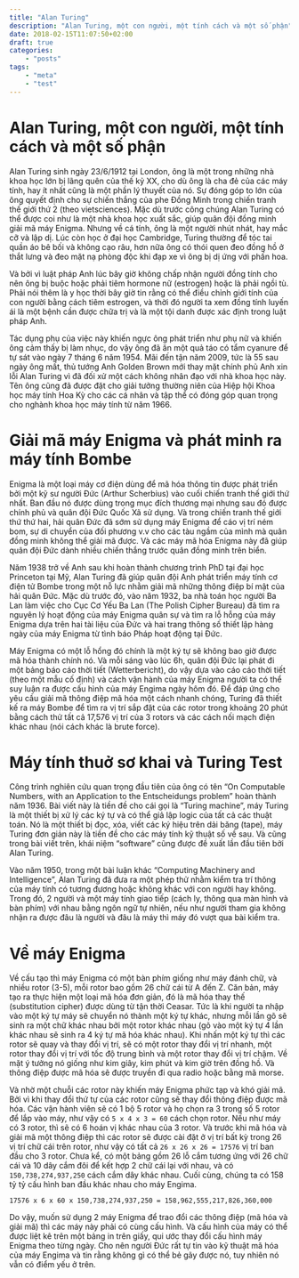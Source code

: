 ```yaml
---
title: "Alan Turing"
description: "Alan Turing, một con người, một tính cách và một số phận"
date: 2018-02-15T11:07:50+02:00
draft: true
categories:
    - "posts"
tags:
    - "meta"
    - "test"
---
```


# Alan Turing, một con người, một tính cách và một số phận

Alan Turing sinh ngày 23/6/1912 tại London, ông là một trong những nhà khoa học lớn bị lãng quên của thế kỷ XX, cho dù ông là cha đẻ của các máy tính, hay ít nhất cũng  là một phần lý thuyết của nó. Sự đóng góp to lớn của ông quyết định cho sự chiến thắng của phe Đồng Minh trong chiến tranh thế giới thứ 2 (theo vietsciences). Mặc dù trước công chúng Alan Turing có thể được coi như là một nhà khoa học xuất sắc, giúp quân đội đồng minh giải mã máy Enigma. Nhưng về cá tính, ông là một người nhút nhát, hay mắc cỡ và lập dị. Lúc còn học ở đại học Cambridge, Turing thường để tóc tai quần áo bê bối và không cạo râu, hơn nữa ông có thói quen đeo đồng hồ ở thắt lưng và đeo mặt nạ phòng độc khi đạp xe vì ông bị dị ứng với phấn hoa.

Và bởi vì luật pháp Anh lúc bây giờ không chấp nhận người đồng tính cho nên ông bị buộc hoặc phải tiêm hormone nữ (estrogen) hoặc là phải ngồi tù. Phải nói thêm là y học thời bây giờ tin rằng có thể điều chỉnh giới tính của con người bằng cách tiêm estrogen, và thời đó người ta xem đồng tính luyến ái là một bệnh cần được chữa trị và là một tội danh được xác định trong luật pháp Anh.

Tác dụng phụ của việc này khiến ngực ông phát triển như phụ nữ và khiến ông cảm thấy bị làm nhục, do vậy ông đã ăn một quả táo có tẩm cyanure để tự sát vào ngày 7 tháng 6 năm 1954. Mãi đến tận năm 2009, tức là 55 sau ngày ông mất, thủ tướng Anh Golden Brown mới thay mặt chính phủ Anh xin lỗi Alan Turing vì đã đối xử một cách không nhân đạo với nhà khoa học này. Tên ông cũng đã được đặt cho giải tưởng thường niên của Hiệp hội Khoa học máy tính Hoa Kỳ cho các cá nhân và tập thể có đóng góp quan trọng cho nghành khoa học máy tính từ năm 1966.

# Giải mã máy Enigma và phát minh ra máy tính Bombe

Enigma là một loại máy cơ điện dùng để mã hóa thông tin được phát triển bởi một kỹ sư người Đức (Arthur Scherbius) vào cuối chiến tranh thế giới thứ nhất. Ban đầu nó được dùng trong mục đích thương mại nhưng sau đó được chính phủ và quân đội Đức Quốc Xã sử dụng. Và trong chiến tranh thế giới thứ thứ hai, hải quân Đức đã sớm sử dụng máy Enigma để cáo vị trí ném bom, sự di chuyển của đối phương  v.v cho các tàu ngầm của mình mà quân đồng minh không thể giải mã được. Và các máy mã hóa Enigma này đã giúp quân đội Đức dành nhiều chiến thắng trước quân đồng minh trên biển.

Năm 1938 trở về Anh sau khi hoàn thành chương trình PhD tại đại học Princeton tại Mỹ, Alan Turing đã giúp quân đội Anh phát triển máy tính cơ điện tử Bombe trong một nỗ lực nhằm giải mã những thông điệp bí mật của hải quân Đức. Mặc dù trước đó, vào năm 1932, ba nhà toán học người Ba Lan làm việc cho Cục Cơ Yếu Ba Lan (The Polish Cipher Bureau) đã tìm ra nguyên lý hoạt động của máy Enigma quân sự và tìm ra lỗ hỗng của máy Enigma dựa trên hai tài liệu của Đức và hai trang thông số thiết lập hàng ngày của máy Enigma từ tình báo Pháp hoạt động tại Đức.

Máy Enigma có một lỗ hổng đó chính là một ký tự sẽ không bao giờ được mã hóa thành chính nó. Và mỗi sáng vào lúc 6h, quân đội Đức lại phát đi một bảng báo cáo thời tiết (Wetterbericht), do vậy dựa vào cáo cáo thời tiết (theo một mẫu cố định) và cách vận hành của máy Enigma người ta có thể suy luận ra được cấu hình của máy Engima ngày hôm đó. Để đáp ứng cho yêu cầu giải mã thông điệp mã hóa một cách nhanh chóng, Turing đã thiết kế ra máy Bombe để tìm ra vị trí sắp đặt của các rotor trong khoảng 20 phút bằng cách thử tất cả 17,576 vị trí của 3 rotors và các cách nối mạch điện khác nhau (nói cách khác là brute force).

# Máy tính thuở sơ khai và Turing Test

Công trình nghiên cứu quan trọng đầu tiên của ông có tên “On Computable Numbers, with an Application to the Entscheidungs problem” hoàn thành năm 1936. Bài viết  này là tiền đề cho cái gọi là “Turing machine”, máy Turing là một thiết bị xử lý các ký tự và có thể giả lập logic của tất cả các thuật toán. Nó là một thiết bị đọc, xóa, viết các ký hiệu trên dải băng (tape), máy Turing đơn giản này là tiền đề cho các máy tính kỹ thuật số về sau. Và cũng trong bài viết trên, khái niệm “software” cũng được đề xuất lần đầu tiên bởi Alan Turing.

Vào năm 1950, trong một bài luận khác “Computing Machinery and Intelligence”, Alan Turing đã đưa ra một phép thử nhằm kiểm tra trí thông của máy tính có tương đương hoặc không khác với con người hay không. Trong đó, 2 người và một máy tính giao tiếp (cách ly, thông qua màn hình và bàn phím) với nhau bằng ngôn ngữ tự nhiên, nếu như người tham gia không nhận ra được đâu là người và đâu là máy thì máy đó vượt qua bài kiểm tra.

# Về máy Enigma

Về cấu tạo thì máy Enigma có một bàn phím giống như máy đánh chữ, và nhiều rotor (3-5), mỗi rotor bao gồm 26 chữ cái từ A đến Z. Căn bản, máy tạo ra thực hiện một loại mã hóa đơn giản, đó là mã hóa thay thế (substitution cipher) được dùng từ tận thời Ceasar. Tức là khi người ta nhập vào một ký tự máy sẽ chuyển nó thành một ký tự khác, nhưng mỗi lần gõ sẽ sinh ra một chữ khác nhau bởi một rotor khác nhau (gõ vào một ký tự 4 lần khác nhau sẽ sinh ra 4 ký tự mã hóa khác nhau). Khi nhấn một ký tự thì các rotor sẽ quay và thay đổi vị trí, sẽ có một rotor thay đổi vị trí nhanh, một rotor thay đổi vị trí với tốc độ trung bình và một rotor thay đổi vị trí chậm. Về mặt ý tưởng nó giống như kim giây, kim phút và kim giờ trên đồng hồ. Và thông điệp được mã hóa sẽ được truyền đi qua radio hoặc bằng mã morse.

Và nhờ một chuỗi các rotor này khiến máy Enigma phức tạp và khó giải mã. Bởi vì khi thay đổi thứ tự của các rotor cũng sẽ thay đổi thông điệp được mã hóa. Các vận hành viên sẽ có 1 bộ 5 rotor và họ chọn ra 3 trong số 5 rotor để lắp vào máy, như vậy có `5 x 4 x 3 = 60` cách chọn rotor. Nếu như máy có 3 rotor, thì sẽ có 6 hoán vị khác nhau của 3 rotor. Và trước khi mã hóa và giải mã một thông điệp thì các rotor sẽ được cài đặt ở vị trí bất kỳ trong 26 vị trí chữ cái trên rotor, như vậy có tất cả `26 x 26 x 26 = 17576` vị trí ban đầu cho 3 rotor. Chưa kể, có một bảng gồm 26 lỗ cắm tương ứng với 26 chữ cái và 10 dây cắm đôi để kết hợp 2 chữ cái lại với nhau, và có `150,738,274,937,250` cách cắm dây khác nhau. Cuối cùng, chúng ta có  158 tỷ tỷ cấu hình ban đầu khác nhau cho máy Engima.

```
17576 x 6 x 60 x 150,738,274,937,250 = 158,962,555,217,826,360,000
```

Do vậy, muốn sử dụng 2 máy Enigma để trao đổi các thông điệp (mã hóa và giải mã) thì các máy này phải có cùng cấu hình. Và cấu hình của máy có thể được liệt kê trên một bảng in trên giấy, qui ước thay đổi cấu hình máy Enigma theo từng ngày. Cho nên người Đức rất tự tin vào kỹ thuật mã hóa của máy Engima và tin rằng không gì có thể bẻ gãy được nó, tuy nhiên nó vẫn có điểm yếu ở trên.